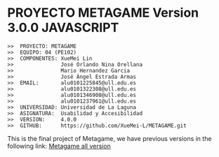 # PROYECTO METAGAME Version 3.0.0 JAVASCRIPT

```
>>  PROYECTO: METAGAME
>>  EQUIPO: 04 (PE102)
>>  COMPONENTES: XueMei Lin
>>               José Orlando Nina Orellana
>>               Mario Hernandez Garcia
>>               José Ángel Estrada Armas
>>  EMAIL:       alu0101225845@ull.edu.es
>>               alu0101322308@ull.edu.es
>>               alu0101346908@ull.edu.es
>>               alu0101237961@ull.edu.es
>>  UNIVERSIDAD: Universidad de La Laguna
>>  ASIGNATURA:  Usabilidad y Accesibilidad
>>  VERSION:     4.0.0
>>  GITHUB:      https://github.com/XueMei-L/METAGAME.git
```

This is the final project of Metagame, we have previous versions in the following link:
[Metagame all version](https://github.com/XueMei-L/METAGAME.git)
